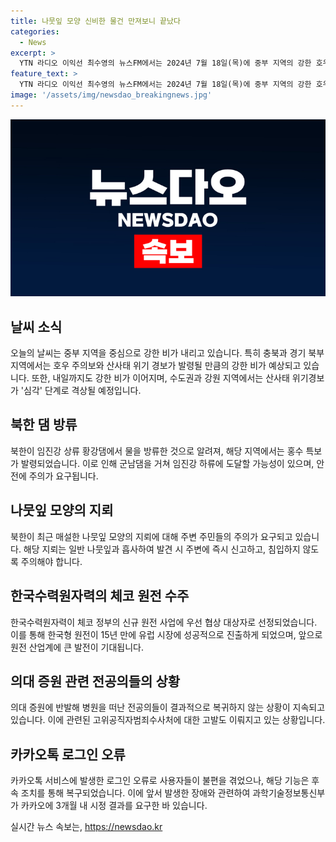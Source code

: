 ```yaml
---
title: 나뭇잎 모양 신비한 물건 만져보니 끝났다
categories:
  - News
excerpt: >
  YTN 라디오 이익선 최수영의 뉴스FM에서는 2024년 7월 18일(목)에 중부 지역의 강한 호우와 홍수로 인한 피해, 북한의 댐 방류 사태, 그리고 나뭇잎 지뢰에 대한 경고 등 다양한 소식을 다루었습니다. 또한, 체코에서의 한국수력원자력의 원전 수주 소식과 의대 증원에 따른 전공의들의 돌발적인 퇴직 현황, 카카오톡 로그인 오류로 인한 서비스 중단 소식을 전했습니다. 각 소식들이 눈에 띄는 사건과 흥미진진한 소식으로 구성되어 있습니다.
feature_text: >
  YTN 라디오 이익선 최수영의 뉴스FM에서는 2024년 7월 18일(목)에 중부 지역의 강한 호우와 홍수로 인한 피해, 북한의 댐 방류 사태, 그리고 나뭇잎 지뢰에 대한 경고 등 다양한 소식을 다루었습니다. 또한, 체코에서의 한국수력원자력의 원전 수주 소식과 의대 증원에 따른 전공의들의 돌발적인 퇴직 현황, 카카오톡 로그인 오류로 인한 서비스 중단 소식을 전했습니다. 각 소식들이 눈에 띄는 사건과 흥미진진한 소식으로 구성되어 있습니다.
image: '/assets/img/newsdao_breakingnews.jpg'
---
```


<p><img src="/assets/img/newsdao_breakingnews.jpg" alt="ranknews 속보" /></p>

<h2 data-ke-size="size26">날씨 소식</h2>

<p data-ke-size="size16">오늘의 날씨는 중부 지역을 중심으로 강한 비가 내리고 있습니다. 특히 충북과 경기 북부 지역에서는 호우 주의보와 산사태 위기 경보가 발령될 만큼의 강한 비가 예상되고 있습니다. 또한, 내일까지도 강한 비가 이어지며, 수도권과 강원 지역에서는 산사태 위기경보가 '심각' 단계로 격상될 예정입니다.</p>

<h2 data-ke-size="size26">북한 댐 방류</h2>

<p data-ke-size="size16">북한이 임진강 상류 황강댐에서 물을 방류한 것으로 알려져, 해당 지역에서는 홍수 특보가 발령되었습니다. 이로 인해 군남댐을 거쳐 임진강 하류에 도달할 가능성이 있으며, 안전에 주의가 요구됩니다.</p>

<h2 data-ke-size="size26">나뭇잎 모양의 지뢰</h2>

<p data-ke-size="size16">북한이 최근 매설한 나뭇잎 모양의 지뢰에 대해 주변 주민들의 주의가 요구되고 있습니다. 해당 지뢰는 일반 나뭇잎과 흡사하여 발견 시 주변에 즉시 신고하고, 침입하지 않도록 주의해야 합니다.</p>

<h2 data-ke-size="size26">한국수력원자력의 체코 원전 수주</h2>

<p data-ke-size="size16">한국수력원자력이 체코 정부의 신규 원전 사업에 우선 협상 대상자로 선정되었습니다. 이를 통해 한국형 원전이 15년 만에 유럽 시장에 성공적으로 진출하게 되었으며, 앞으로 원전 산업계에 큰 발전이 기대됩니다.</p>

<h2 data-ke-size="size26">의대 증원 관련 전공의들의 상황</h2>

<p data-ke-size="size16">의대 증원에 반발해 병원을 떠난 전공의들이 결과적으로 복귀하지 않는 상황이 지속되고 있습니다. 이에 관련된 고위공직자범죄수사처에 대한 고발도 이뤄지고 있는 상황입니다.</p>

<h2 data-ke-size="size26">카카오톡 로그인 오류</h2>

<p data-ke-size="size16">카카오톡 서비스에 발생한 로그인 오류로 사용자들이 불편을 겪었으나, 해당 기능은 후속 조치를 통해 복구되었습니다. 이에 앞서 발생한 장애와 관련하여 과학기술정보통신부가 카카오에 3개월 내 시정 결과를 요구한 바 있습니다.</p>
실시간 뉴스 속보는, <a href="https://newsdao.kr" rel="dofollow">https://newsdao.kr</a>


